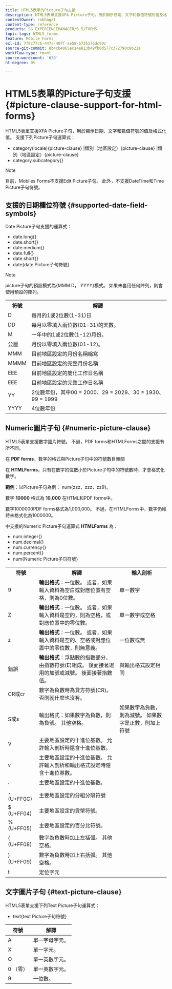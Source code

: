 ```yaml
---
title: HTML5表單的Picture子句支援
description: HTML5表單支援XFA Picture子句，用於顯示日期、文字和數值符號的值及格式化值。
contentOwner: robhagat
content-type: reference
products: SG_EXPERIENCEMANAGER/6.5/FORMS
topic-tags: hTML5_forms
feature: Mobile Forms
exl-id: 7f9c77c6-447a-407f-ae58-6735176dc99c
source-git-commit: 8b4cb4065ec14e813b49fb0d577c372790c9b21a
workflow-type: tm+mt
source-wordcount: '633'
ht-degree: 0%

---
```


# HTML5表單的Picture子句支援 {#picture-clause-support-for-html-forms}

HTML5表單支援XFA Picture子句，用於顯示日期、文字和數值符號的值及格式化值。 支援下列Picture子句運算式：

* category(locale){picture-clause} |類別（地區設定）{picture-clause} |類別（地區設定）{picture-clause}
* category.subcategory{}

>[!NOTE]
>
>目前，Mobiles Forms不支援Edit Picture子句。 此外，不支援DateTime和Time Picture子句符號。

## 支援的日期欄位符號 {#supported-date-field-symbols}

Date Picture子句支援的運算式：

* date.long{}
* date.short{}
* date.medium{}
* date.full{}
* date.short{}
* date{date Picture子句符號}

>[!NOTE]
>
>picture子句的預設模式為{MMM D， YYYY}模式。 如果未套用任何陣列，則會使用預設的陣列。

<table>
 <tbody>
  <tr>
   <th><strong>符號</strong></th>
   <th>解譯</th>
  </tr>
  <tr>
   <td>D</td>
   <td>每月的1或2位數(1-31)日</td>
  </tr>
  <tr>
   <td>DD</td>
   <td>每月以零填入兩位數(01-31)的天數。<br /> </td>
  </tr>
  <tr>
   <td>M</td>
   <td>一年中的1或2位數(1-12)月份。<br /> </td>
  </tr>
  <tr>
   <td>公厘</td>
   <td>月份以零填入兩位數(01-12)。<br /> </td>
  </tr>
  <tr>
   <td>MMM</td>
   <td>目前地區設定的月份名稱縮寫<br /> </td>
  </tr>
  <tr>
   <td>MMMM</td>
   <td>目前地區設定的完整月份名稱<br /> </td>
  </tr>
  <tr>
   <td>EEE</td>
   <td>目前地區設定的簡化工作日名稱<br /> </td>
  </tr>
  <tr>
   <td>EEE</td>
   <td>目前地區設定的完整工作日名稱<br /> </td>
  </tr>
  <tr>
   <td>YY</td>
   <td>2位數年份，其中00 = 2000、29 = 2029、30 = 1930、99 = 1999<br /> </td>
  </tr>
  <tr>
   <td>YYYY</td>
   <td>4位數年份<br /> </td>
  </tr>
 </tbody>
</table>

## Numeric圖片子句 {#numeric-picture-clause}

HTML5表單支援數字圖片符號。 不過，PDF forms和HTMLForms之間的支援有所不同。

在 **PDF forms**，數字的格式與Picture子句中的符號數目無關

在 **HTMLForms**，只有在數字的位數小於Picture子句中的符號數時，才會格式化數字。

**範例**：以Picture子句為例： num{zzz，zzz，zz9}。

數字 **10000** 格式為 **10,000** 在HTML和PDF forms中。

數字1000000PDF forms格式為1,000,000。 不過，在HTMLForms中，數字仍維持未格式化為1000000。

中支援的Numeric Picture子句運算式 **HTMLForms** 為：

* num.integer{}
* num.decimal{}
* num.currency{}
* num.percent{}
* num{Numeric Picture子句符號}

<table>
 <tbody>
  <tr>
   <th><strong>符號</strong></th>
   <th><strong>解譯</strong></th>
   <th>輸入剖析</th>
  </tr>
  <tr>
   <td>9</td>
   <td><strong>輸出格式</strong>：一位數。 或者，如果輸入資料為空白或對應位置有空格，則為0位數。<br /> </td>
   <td>單一數字</td>
  </tr>
  <tr>
   <td>Z</td>
   <td><strong>輸出格式</strong>：一位數。 或者，如果輸入資料是空的，則為空格，或對應位置中的零位數。<br /> </td>
   <td>單一數字或空格</td>
  </tr>
  <tr>
   <td>z</td>
   <td><strong>輸出格式</strong>：一位數。 或者，如果輸入資料是空的、空格或對應位置中的零位數，則無意義。<br /> </td>
   <td>一位數或無</td>
  </tr>
  <tr>
   <td>錯誤</td>
   <td><strong>輸出格式</strong>：浮點數的指數部分，由指數符號(E)組成。 後面接著選用的加號或減號。 後面接著指數值。<br /> </td>
   <td>與輸出格式設定相同</td>
  </tr>
  <tr>
   <td>CR或cr<br /> </td>
   <td>數字為負數時為貸方符號(CR)。 否則就什麼也沒有。</td>
   <td><br type="_moz" /> </td>
  </tr>
  <tr>
   <td>S或s<br /> </td>
   <td>輸出格式：如果數字為負數，則為負號。 其他空格。<br /> </td>
   <td>如果數字為負數，則為減號。 如果數字是正數，則加上符號</td>
  </tr>
  <tr>
   <td>V</td>
   <td>主要地區設定的十進位基數。 允許輸入剖析時隱含十進位基數。</td>
   <td><br type="_moz" /> </td>
  </tr>
  <tr>
   <td>v</td>
   <td>主要地區設定的十進位基數。 允許輸入剖析和輸出格式設定時隱含十進位基數。</td>
   <td><br type="_moz" /> </td>
  </tr>
  <tr>
   <td>.</td>
   <td>主要地區設定的十進位基數。</td>
   <td><br type="_moz" /> </td>
  </tr>
  <tr>
   <td>， (U+FF0C)</td>
   <td>主要地區設定的分組分隔符號</td>
   <td><br type="_moz" /> </td>
  </tr>
  <tr>
   <td>$ (U+FF04)</td>
   <td>主要地區設定的貨幣符號。</td>
   <td><br type="_moz" /> </td>
  </tr>
  <tr>
   <td>% (U+FF05)</td>
   <td>主要地區設定的百分比符號。</td>
   <td><br type="_moz" /> </td>
  </tr>
  <tr>
   <td>( (U+FF08)</td>
   <td>數字為負數時加上左括弧。 其他空格。</td>
   <td><br type="_moz" /> </td>
  </tr>
  <tr>
   <td>) (U+FF09)</td>
   <td>數字為負數時加上右括弧。 其他空格。</td>
   <td><br type="_moz" /> </td>
  </tr>
  <tr>
   <td>t</td>
   <td>定位字元</td>
   <td><br type="_moz" /> </td>
  </tr>
 </tbody>
</table>

## 文字圖片子句 {#text-picture-clause}

HTML5表單支援下列Text Picture子句運算式：

* text{text Picture子句符號}

| **符號** | **解譯** |
|---|---|
| A | 單一字母字元。 |
| X | 單一字元。 |
| O | 單一英數字元。 |
| 0 （零） | 單一英數字元。 |
| 9 | 一位數。 |
